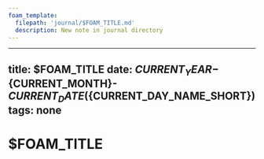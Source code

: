 ```yaml
---
foam_template:
  filepath: 'journal/$FOAM_TITLE.md'
  description: New note in journal directory
---
```

---
title: $FOAM_TITLE
date: ${CURRENT_YEAR}-${CURRENT_MONTH}-${CURRENT_DATE} (${CURRENT_DAY_NAME_SHORT})
tags: none
---

# $FOAM_TITLE


